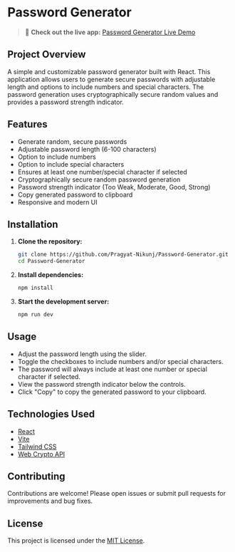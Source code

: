 # Password Generator

> 🚀 **Check out the live app:** [Password Generator Live Demo](https://password-generator-eta-hazel-43.vercel.app/)

## Project Overview

A simple and customizable password generator built with React. This application allows users to generate secure passwords with adjustable length and options to include numbers and special characters. The password generation uses cryptographically secure random values and provides a password strength indicator.

## Features

- Generate random, secure passwords
- Adjustable password length (6-100 characters)
- Option to include numbers
- Option to include special characters
- Ensures at least one number/special character if selected
- Cryptographically secure random password generation
- Password strength indicator (Too Weak, Moderate, Good, Strong)
- Copy generated password to clipboard
- Responsive and modern UI

## Installation

1. **Clone the repository:**

   ```bash
   git clone https://github.com/Pragyat-Nikunj/Password-Generator.git
   cd Password-Generator
   ```

2. **Install dependencies:**

   ```bash
   npm install
   ```

3. **Start the development server:**
   ```bash
   npm run dev
   ```

## Usage

- Adjust the password length using the slider.
- Toggle the checkboxes to include numbers and/or special characters.
- The password will always include at least one number or special character if selected.
- View the password strength indicator below the controls.
- Click "Copy" to copy the generated password to your clipboard.

## Technologies Used

- [React](https://reactjs.org/)
- [Vite](https://vitejs.dev/)
- [Tailwind CSS](https://tailwindcss.com/)
- [Web Crypto API](https://developer.mozilla.org/en-US/docs/Web/API/Crypto)

## Contributing

Contributions are welcome! Please open issues or submit pull requests for improvements and bug fixes.

## License

This project is licensed under the [MIT License](LICENSE).
